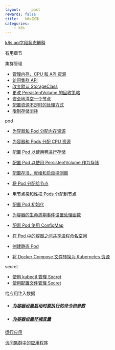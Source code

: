 ```yaml
---
layout:     post
rewards: false
title:   k8s杂锦
categories:
    - k8s
---
```


[k8s api字段状态解释](https://github.com/kubernetes/community/blob/master/contributors/devel/sig-architecture/api-conventions.md)

有用章节

集群管理

- [管理内存，CPU 和 API 资源](https://kubernetes.io/zh/docs/tasks/administer-cluster/manage-resources/)
- [访问集群 API](https://kubernetes.io/zh/docs/tasks/administer-cluster/access-cluster-api/)
- [改变默认 StorageClass](https://kubernetes.io/zh/docs/tasks/administer-cluster/change-default-storage-class/)
- [更改 PersistentVolume 的回收策略](https://kubernetes.io/zh/docs/tasks/administer-cluster/change-pv-reclaim-policy/)
- [安全地清空一个节点](https://kubernetes.io/zh/docs/tasks/administer-cluster/safely-drain-node/)
- [配置资源不足时的处理方式](https://kubernetes.io/zh/docs/tasks/administer-cluster/out-of-resource/)
- [限制存储消耗](https://kubernetes.io/zh/docs/tasks/administer-cluster/limit-storage-consumption/)

pod

- [为容器和 Pod 分配内存资源](https://kubernetes.io/zh/docs/tasks/configure-pod-container/assign-memory-resource/)

- [为容器和 Pods 分配 CPU 资源](https://kubernetes.io/zh/docs/tasks/configure-pod-container/assign-cpu-resource/)

- [配置 Pod 以使用卷进行存储](https://kubernetes.io/zh/docs/tasks/configure-pod-container/configure-volume-storage/)

- [配置 Pod 以使用 PersistentVolume 作为存储](https://kubernetes.io/zh/docs/tasks/configure-pod-container/configure-persistent-volume-storage/)

- [配置存活、就绪和启动探测器](https://kubernetes.io/zh/docs/tasks/configure-pod-container/configure-liveness-readiness-startup-probes/)

- [将 Pod 分配给节点](https://kubernetes.io/zh/docs/tasks/configure-pod-container/assign-pods-nodes/)

- [用节点亲和性把 Pods 分配到节点](https://kubernetes.io/zh/docs/tasks/configure-pod-container/assign-pods-nodes-using-node-affinity/)

- [配置 Pod 初始化](https://kubernetes.io/zh/docs/tasks/configure-pod-container/configure-pod-initialization/)

- [为容器的生命周期事件设置处理函数](https://kubernetes.io/zh/docs/tasks/configure-pod-container/attach-handler-lifecycle-event/)
- [配置 Pod 使用 ConfigMap](https://kubernetes.io/zh/docs/tasks/configure-pod-container/configure-pod-configmap/)
- [在 Pod 中的容器之间共享进程命名空间](https://kubernetes.io/zh/docs/tasks/configure-pod-container/share-process-namespace/)
- [创建静态 Pod](https://kubernetes.io/zh/docs/tasks/configure-pod-container/static-pod/)
- [将 Docker Compose 文件转换为 Kubernetes 资源](https://kubernetes.io/zh/docs/tasks/configure-pod-container/translate-compose-kubernetes/)

secret

- [使用 kubectl 管理 Secret](https://kubernetes.io/zh/docs/tasks/configmap-secret/managing-secret-using-kubectl/)
- [使用配置文件管理 Secret](https://kubernetes.io/zh/docs/tasks/configmap-secret/managing-secret-using-config-file/)

给应用注入数据

- ##### [为容器设置启动时要执行的命令和参数](https://kubernetes.io/zh/docs/tasks/inject-data-application/define-command-argument-container/)

- ##### [为容器设置环境变量](https://kubernetes.io/zh/docs/tasks/inject-data-application/define-environment-variable-container/)

[运行应用](https://kubernetes.io/zh/docs/tasks/run-application/)

[访问集群中的应用程序](https://kubernetes.io/zh/docs/tasks/access-application-cluster/)



